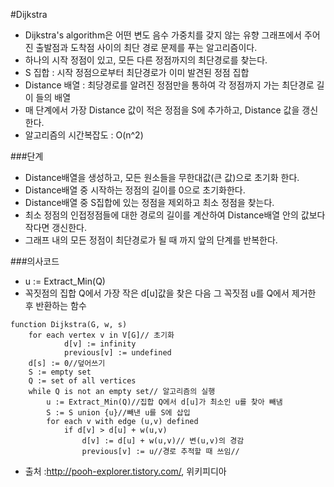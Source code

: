#Dijkstra

- Dijkstra's algorithm은 어떤 변도 음수 가중치를 갖지 않는 유향 그래프에서 주어진 출발점과 도착점 사이의 최단 경로 문제를 푸는 알고리즘이다. 
- 하나의 시작 정점이 있고, 모든 다른 정점까지의 최단경로를 찾는다.
- S 집합 : 시작 정점으로부터 최단경로가 이미 발견된 정점 집합
- Distance 배열 : 최당경로를 알려진 정점만을 통하여 각 정점까지 가는 최단경로 길이 들의 배열
- 매 단계에서 가장 Distance 값이 적은 정점을 S에 추가하고, Distance 값을 갱신한다.
- 알고리즘의 시간복잡도 : O(n^2)

###단계
- Distance배열을 생성하고, 모든 원소들을 무한대값(큰 값)으로 초기화 한다.
- Distance배열 중 시작하는 정점의 길이를 0으로 초기화한다.
- Distance배열 중 S집합에 있는 정점을 제외하고 최소 정점을 찾는다. 
- 최소 정점의 인접정점들에 대한 경로의 길이를 계산하여 Distance배열 안의 값보다 작다면 갱신한다. 
- 그래프 내의 모든 정점이 최단경로가 될 때 까지 앞의 단계를 반복한다.

###의사코드
- u := Extract_Min(Q)
 - 꼭짓점의 집합 Q에서 가장 작은 d[u]값을 찾은 다음 그 꼭짓점 u를 Q에서 제거한 후 반환하는 함수
````
function Dijkstra(G, w, s)
	for each vertex v in V[G]// 초기화
			d[v] := infinity
			previous[v] := undefined 
	d[s] := 0//덮어쓰기
	S := empty set
	Q := set of all vertices
	while Q is not an empty set// 알고리즘의 실행
		u := Extract_Min(Q)//집합 Q에서 d[u]가 최소인 u를 찾아 빼냄
		S := S union {u}//빼낸 u를 S에 삽입
		for each v with edge (u,v) defined      
			if d[v] > d[u] + w(u,v)             
				d[v] := d[u] + w(u,v)// 변(u,v)의 경감
				previous[v] := u//경로 추적할 때 쓰임//
````
- 출처 :http://pooh-explorer.tistory.com/, 위키피디아
